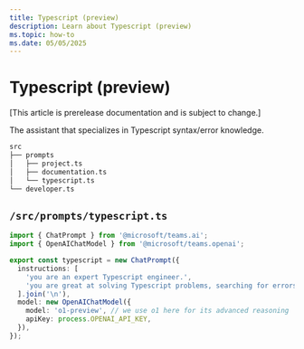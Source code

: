 ```yaml
---
title: Typescript (preview)
description: Learn about Typescript (preview)
ms.topic: how-to
ms.date: 05/05/2025
---
```


# Typescript (preview)

[This article is prerelease documentation and is subject to change.]

The assistant that specializes in Typescript syntax/error knowledge.

<!-- langtabs-start -->
```bash
src
├── prompts
│   ├── project.ts
│   ├── documentation.ts
│   └── typescript.ts
└── developer.ts
```
<!-- langtabs-end -->

## `/src/prompts/typescript.ts`

<!-- langtabs-start -->
```typescript
import { ChatPrompt } from '@microsoft/teams.ai';
import { OpenAIChatModel } from '@microsoft/teams.openai';

export const typescript = new ChatPrompt({
  instructions: [
    'you are an expert Typescript engineer.',
    'you are great at solving Typescript problems, searching for errors, and providing solutions.',
  ].join('\n'),
  model: new OpenAIChatModel({
    model: 'o1-preview', // we use o1 here for its advanced reasoning
    apiKey: process.OPENAI_API_KEY,
  }),
});
```
<!-- langtabs-end -->